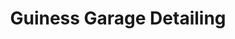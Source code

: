 ---
title: "Guiness Garage Detailing"
url: /castle-rock/guiness-garage-detailing/
shop: car repair
---